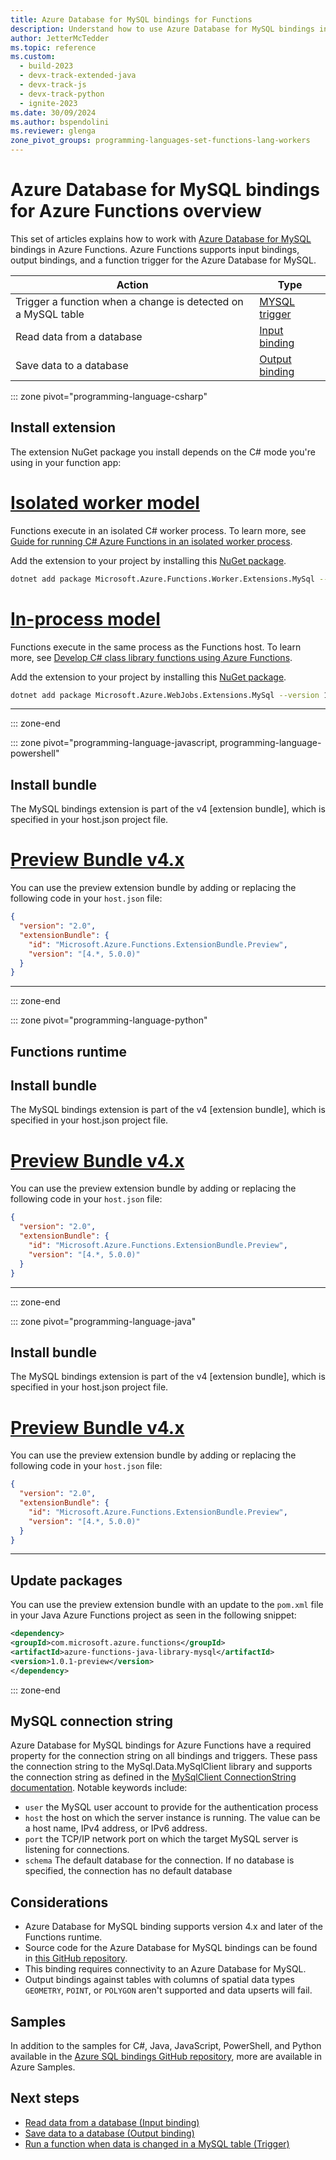 ```yaml
---
title: Azure Database for MySQL bindings for Functions
description: Understand how to use Azure Database for MySQL bindings in Azure Functions.
author: JetterMcTedder
ms.topic: reference
ms.custom:
  - build-2023
  - devx-track-extended-java
  - devx-track-js
  - devx-track-python
  - ignite-2023
ms.date: 30/09/2024
ms.author: bspendolini
ms.reviewer: glenga
zone_pivot_groups: programming-languages-set-functions-lang-workers
---
```


# Azure Database for MySQL bindings for Azure Functions overview

This set of articles explains how to work with [Azure Database for MySQL](/azure/mysql/index) bindings in Azure Functions. Azure Functions supports input bindings, output bindings, and a function trigger for the Azure Database for MySQL.

| Action | Type |
|---------|---------|
| Trigger a function when a change is detected on a MySQL table | [MYSQL trigger](./functions-bindings-azure-mysql-trigger.md) |
| Read data from a database | [Input binding](./functions-bindings-azure-mysql-input.md) |
| Save data to a database |[Output binding](./functions-bindings-azure-mysql-output.md) |

::: zone pivot="programming-language-csharp"

## Install extension

The extension NuGet package you install depends on the C# mode you're using in your function app:

# [Isolated worker model](#tab/isolated-process)

Functions execute in an isolated C# worker process. To learn more, see [Guide for running C# Azure Functions in an isolated worker process](dotnet-isolated-process-guide.md).

Add the extension to your project by installing this [NuGet package](https://www.nuget.org/packages/Microsoft.Azure.Functions.Worker.Extensions.MySql/1.0.3-preview/).

```bash
dotnet add package Microsoft.Azure.Functions.Worker.Extensions.MySql --version 1.0.3-preview
```

# [In-process model](#tab/in-process)

Functions execute in the same process as the Functions host. To learn more, see [Develop C# class library functions using Azure Functions](functions-dotnet-class-library.md).

Add the extension to your project by installing this [NuGet package](https://www.nuget.org/packages/Microsoft.Azure.WebJobs.Extensions.MySql/1.0.3-preview).

```bash
dotnet add package Microsoft.Azure.WebJobs.Extensions.MySql --version 1.0.3-preview
```

---

::: zone-end


::: zone pivot="programming-language-javascript, programming-language-powershell"


## Install bundle

The MySQL bindings extension is part of the v4 [extension bundle], which is specified in your host.json project file.


# [Preview Bundle v4.x](#tab/extensionv4p)

You can use the preview extension bundle by adding or replacing the following code in your `host.json` file:

```json
{
  "version": "2.0",
  "extensionBundle": {
    "id": "Microsoft.Azure.Functions.ExtensionBundle.Preview",
    "version": "[4.*, 5.0.0)"
  }
}
```

---

::: zone-end


::: zone pivot="programming-language-python"

## Functions runtime


## Install bundle

The MySQL bindings extension is part of the v4 [extension bundle], which is specified in your host.json project file.


# [Preview Bundle v4.x](#tab/extensionv4p)

You can use the preview extension bundle by adding or replacing the following code in your `host.json` file:

```json
{
  "version": "2.0",
  "extensionBundle": {
    "id": "Microsoft.Azure.Functions.ExtensionBundle.Preview",
    "version": "[4.*, 5.0.0)"
  }
}
```

---

::: zone-end


::: zone pivot="programming-language-java"


## Install bundle

The MySQL bindings extension is part of the v4 [extension bundle], which is specified in your host.json project file.

# [Preview Bundle v4.x](#tab/extensionv4p)

You can use the preview extension bundle by adding or replacing the following code in your `host.json` file:

```json
{
  "version": "2.0",
  "extensionBundle": {
    "id": "Microsoft.Azure.Functions.ExtensionBundle.Preview",
    "version": "[4.*, 5.0.0)"
  }
}
```

---

## Update packages

You can use the preview extension bundle with an update to the `pom.xml` file in your Java Azure Functions project as seen in the following snippet:

```xml
<dependency>
<groupId>com.microsoft.azure.functions</groupId>
<artifactId>azure-functions-java-library-mysql</artifactId>
<version>1.0.1-preview</version>
</dependency>
```

::: zone-end

## MySQL connection string

Azure Database for MySQL bindings for Azure Functions have a required property for the connection string on all bindings and triggers. These pass the connection string to the MySql.Data.MySqlClient library and supports the connection string as defined in the [MySqlClient ConnectionString documentation](/dev.mysql.com/doc/refman/8.4/en/connecting-using-uri-or-key-value-pairs.html#connecting-using-uri).  Notable keywords include:

- `user` the MySQL user account to provide for the authentication process
- `host` the host on which the server instance is running. The value can be a host name, IPv4 address, or IPv6 address. 
- `port` the TCP/IP network port on which the target MySQL server is listening for connections. 
- `schema` The default database for the connection. If no database is specified, the connection has no default database

## Considerations

- Azure Database for MySQL binding supports version 4.x and later of the Functions runtime.
- Source code for the Azure Database for MySQL bindings can be found in [this GitHub repository](https://github.com/Azure/azure-functions-mysql-extension/tree/main/src).
- This binding requires connectivity to an Azure Database for MySQL.
- Output bindings against tables with columns of spatial data types `GEOMETRY`, `POINT`, or `POLYGON` aren't supported and data upserts will fail.  

## Samples

In addition to the samples for C#, Java, JavaScript, PowerShell, and Python available in the [Azure SQL bindings GitHub repository](https://github.com/Azure/azure-functions-mysql-extension/tree/main/samples), more are available in Azure Samples.


## Next steps

- [Read data from a database (Input binding)](./functions-bindings-azure-mysql-input.md)
- [Save data to a database (Output binding)](./functions-bindings-azure-mysql-output.md)
- [Run a function when data is changed in a MySQL table (Trigger)](./functions-bindings-azure-mysql-trigger.md)

